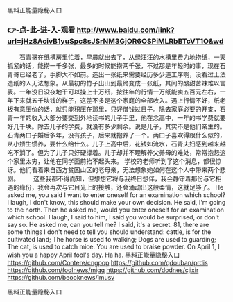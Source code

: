 
黑料正能量隐秘入口




### 👉-点-此-进-入-观看  http://www.baidu.com/link?url=jHz8AcivB1yuSpc8sJSrNM3GjOR6OSPiMLRbBTcVT1O&wd




　　石青哥在纸槽房里忙着，早晨就出去了，从绿汪汪的水槽里费力地捞纸，一天抓紧的话，能捞一千多张，最多的时候能捞两千张，不过那是年轻时的事，现在石青哥已经老了，手脚大不如前。造出一张纸来需要经历多少道工序啊，没看过土法造纸的人无法想象。从最初的竹子出山到最终变成一张纸，其间的酸甜苦辣难以言表。一年没日没夜地干可以操上十万纸，按往年的行情一万纸能卖五百元左右，一年下来就五千块钱的样子，这差不多是这个家庭的全部收入。遇上行情不好，纸老板有意压价的话，就只能积压在那里，只好借钱过日子。除去家庭必要的开支，石青一年的收入大部分要交到外地读书的儿子手里，他在念高中，一年的书学费就要好几千块。除去儿子的学费，就没有多少剩余。说是儿子，其实不是他们亲生的。石青两口子婚后多年，没有孩子，后来就抱养了一个。两口子喜欢得跟什么似的，从小娇生惯养，要什么给什么。儿子上高中后，花钱如流水，石青夫妇感到越来越吃不消了。但为了儿子只好硬撑着。儿子却并不理解养父养母的难处，常常抱怨这个家里太穷，让他在同学面前抬不起头来。
学校的老师听到了这个消息，都很惊讶。他们看着来自西方贫困山区的老母亲，无法想象她如何在这个人中带来两个悲剧。
　　这些我都不得而知，但想想它将与我终日想伴，我会静守着那份与它相遇的缘份，我会再次与它目光上的接触，还会涌动出这般柔情，这就足够了。
He asked me, you said I want to enter oneself for an examination which school?
I laugh, I don't know, this should make your own decision.
He said, I'm going to the north.
Then he asked me, would you enter oneself for an examination which school.
I laugh, I said to him, I said you would be surprised, or don't say so.
He asked me, can you tell me?
I said, it's a secret.
81, there are some things I don't need to tell you should understand: cattle, is for the cultivated land;
The horse is used to walking;
Dogs are used to guarding;
The cat, is used to catch mice.
You are used to braise powder.
On April 1, I wish you a happy April fool's day.
Ha ha.
黑料正能量隐秘入口 https://github.com/Contere/cngpop
https://github.com/qdouban/prdis
https://github.com/foolnews/migq
https://github.com/dodnes/cjixir
https://github.com/beooknews/imusv





黑料正能量隐秘入口
